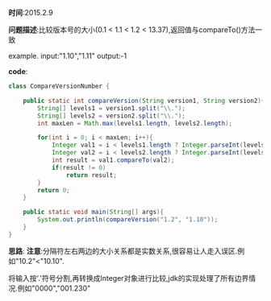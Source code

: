 **时间**:2015.2.9

**问题描述**:比较版本号的大小(0.1 < 1.1 < 1.2 < 13.37),返回值与compareTo()方法一致

example. input:"1.10","1.11" output:-1

**code**:
```java
class CompareVersionNumber {

    public static int compareVersion(String version1, String version2){
        String[] levels1 = version1.split("\\.");
        String[] levels2 = version2.split("\\.");
        int maxLen = Math.max(levels1.length, levels2.length);

        for(int i = 0; i < maxLen; i++){
            Integer val1 = i < levels1.length ? Integer.parseInt(levels1[i]) : 0;
            Integer val2 = i < levels2.length ? Integer.parseInt(levels2[i]) : 0;
            int result = val1.compareTo(val2);
            if(result != 0)
                return result;
        }
        return 0;
    }

    public static void main(String[] args){
        System.out.println(compareVersion("1.2", "1.10"));
    }  
}

```
**思路**:
**注意**:分隔符左右两边的大小关系都是实数关系,很容易让人走入误区.例如"10.2"<"10.10".

将输入按'.'符号分割,再转换成Integer对象进行比较,jdk的实现处理了所有边界情况.例如"0000","001.230"
